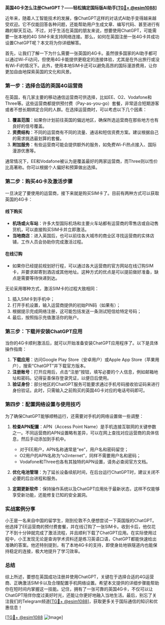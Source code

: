 **英国4G卡怎么注册ChatGPT？——轻松搞定国际版AI助手[[TG💪+ @esim1088](https://t.me/s/esim1088)]**

近年来，随着人工智能技术的发展，像ChatGPT这样的对话式AI助手变得越来越受欢迎。它不仅能回答各种问题，还能帮助用户生成文章、编写代码、甚至进行有趣的聊天互动。不过，对于生活在英国的朋友来说，想要使用ChatGPT，可能需要一张本地的4G SIM卡来支持网络连接。那么，如何在英国注册一张4G卡并成功设置ChatGPT呢？本文将为你详细解答。

首先，让我们了解一下为什么需要一张英国的4G卡。虽然很多国家的AI助手都可以通过Wi-Fi访问，但使用4G卡能提供更稳定的连接体验，尤其是在外出旅行或没有Wi-Fi的情况下。此外，使用本地SIM卡还可以避免高昂的国际漫游费用，让你更加自由地探索英国的文化和风景。

### 第一步：选择合适的英国4G运营商

在英国，有几家主要的移动通信运营商可供选择，比如EE、O2、Vodafone和Three等。这些运营商都提供预付费（Pay-as-you-go）套餐，非常适合短期游客或者不想长期绑定合同的人群。在选择运营商时，可以考虑以下几个因素：

1. **覆盖范围**：如果你计划前往英国的偏远地区，确保所选运营商在那些地方也有良好的信号覆盖。
2. **资费结构**：不同的运营商有不同的流量、通话和短信资费方案。建议根据自己的需求挑选最划算的套餐。
3. **附加服务**：有些运营商可能会提供额外的服务，如免费Wi-Fi热点接入、国际漫游优惠等。

通常情况下，EE和Vodafone被认为是覆盖最好的两家运营商，而Three则以性价比高著称。你可以根据个人偏好和预算做出选择。

### 第二步：购买4G卡及激活步骤

一旦决定了要使用的运营商，接下来就是购买SIM卡了。目前有两种方式可以获取英国的4G卡：

#### 线下购买
- **机场或火车站**：许多大型国际机场和主要火车站都有运营商的零售店或自动售货机，可以直接购买SIM卡并立即激活。
- **当地商店**：进入英国后，也可以前往各大城市的商业区寻找运营商的实体店铺，工作人员会协助你完成激活过程。

#### 在线订购
- 如果你已经提前规划好行程，可以通过各大运营商的官方网站在线订购SIM卡，并要求邮寄到酒店或其他地址。这种方式的优点是可以提前做好准备，缺点是需要等待快递到达。

无论采用哪种方式，激活SIM卡的过程大致相同：
1. 插入SIM卡到手机中；
2. 打开手机设置，输入运营商提供的初始PIN码（如果有）；
3. 根据提示完成网络注册，这可能包括发送一条测试短信给特定号码；
4. 最后，按照指示充值激活你的账户。

### 第三步：下载并安装ChatGPT应用

当你的4G卡顺利激活后，就可以开始准备安装ChatGPT应用程序了。以下是具体操作指南：

1. **下载应用**：访问Google Play Store（安卓用户）或Apple App Store（苹果用户），搜索“ChatGPT”并下载官方版本。
2. **注册账号**：打开应用后，点击“注册”按钮，填写必要的个人信息，例如邮箱地址和密码。记得妥善保存登录凭证，以便日后使用。
3. **验证身份**：部分地区的ChatGPT服务可能要求通过手机号码接收验证码来进行身份验证。此时，只需输入之前购买的英国4G卡对应的电话号码即可。

### 第四步：配置网络设置与使用技巧

为了确保ChatGPT能够顺畅运行，还需要对手机的网络设置做一些调整：

1. **检查APN配置**：APN（Access Point Name）是手机连接互联网的关键参数之一。不同运营商的APN设置略有差异，可以在网上查找对应运营商的具体信息，然后手动添加到手机中。
   - 对于EE用户，APN名称通常是“ee”，用户名和密码留空；
   - O2用户的APN名称为“o2internet”，同样不需要用户名和密码；
   - Vodafone和Three也各有其独特的APN设置，请务必查阅官方文档。
   
2. **优化电池管理**：为了延长设备续航时间，在后台运行ChatGPT时，建议关闭不必要的后台进程和服务。
3. **定期更新软件**：保持操作系统以及ChatGPT应用处于最新状态，这样不仅能够享受新功能，还能修复已知的安全漏洞。

### 实战案例分享

小王是一名来自中国的留学生，刚到伦敦不久便想尝试一下英国版的ChatGPT。他选择了EE运营商的预付费套餐，并在线订购了一张SIM卡。收到卡后，他仅花了不到十分钟就完成了激活流程，并且顺利下载了ChatGPT应用。在实际使用过程中，小王发现无论是查询学术资料还是练习英语口语，ChatGPT都能快速给出准确的答案。他还特别提到，有了本地4G卡的支持，即使身处地铁隧道内也能保持稳定的连接，极大地提升了学习效率。

### 总结

综上所述，要想在英国成功注册并使用ChatGPT，关键在于选择合适的4G运营商、正确激活SIM卡以及合理配置手机网络设置。希望本文提供的详细步骤能帮助你在短时间内掌握这一技能。记住，拥有了一张可靠的英国4G卡，不仅可以让ChatGPT陪伴你度过美好时光，还能让你更好地融入当地生活。最后，别忘了关注我们的Telegram频道[[TG💪+ @esim1088](https://t.me/s/esim1088)]，获取更多关于国际通信的知识和优惠信息！

[[TG💪+ @esim1088](https://t.me/s/esim1088) ![Image](https://i.postimg.cc/4NQfJmqS/Snipaste-2025-05-13-00-14-12.png)]